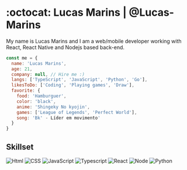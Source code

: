 # :octocat: Lucas Marins | @Lucas-Marins
My name is Lucas Marins and I am a web/mobile developer working with React, React Native and Nodejs based back-end.

```js
const me = {
  name: 'Lucas Marins',
  age: 21,
  company: null, // Hire me :)
  langs: ['TypeScript', 'JavaScript', 'Python', 'Go'],
  likesToDo: ['Coding', 'Playing games', 'Draw'],
  favorite: {
    food: 'Hamburguer',
    color: 'black',
    anime: 'Shingeky No kyojin',
    games: ['League of Legends', 'Perfect World'],
    song: 'Bk' - Líder em movimento'
  }
}
```

## Skillset

<img src="https://img.shields.io/badge/-HTML%205-E34F26?logo=HTML5&logoColor=white&labelColor=E34F26" alt="Html" /> <img src="https://img.shields.io/badge/-CSS%203-1572B6?logo=CSS3&logoColor=white&labelColor=1572B6" alt="CSS" /> <img src="https://img.shields.io/badge/-JavaScript-F7DF1E?logo=javascript&logoColor=white&labelColor=F7DF1E" alt="JavaScript" /> <img src="https://img.shields.io/badge/-TypeScript-007ACC?logo=typescript&logoColor=white&labelColor=007ACC" alt="Typescript" /> <img src="https://img.shields.io/badge/-React%20JS-61DAFB?logo=react&logoColor=white&labelColor=61DAFB" alt="React" /> <img src="https://img.shields.io/badge/-Node%20JS-green?logo=node.js&logoColor=white&labelColor=green" alt="Node" /> <img src="https://img.shields.io/badge/-Python-3776AB?logo=Python&logoColor=white&labelColor=3776AB" alt="Python" />



<!--
**Lucas-Marins/Lucas-Marins** is a ✨ _special_ ✨ repository because its `README.md` (this file) appears on your GitHub profile.

Here are some ideas to get you started:

- 🔭 I’m currently working on ...
- 🌱 I’m currently learning ...
- 👯 I’m looking to collaborate on ...
- 🤔 I’m looking for help with ...
- 💬 Ask me about ...
- 📫 How to reach me: ...
- 😄 Pronouns: ...
- ⚡ Fun fact: ...
-->
